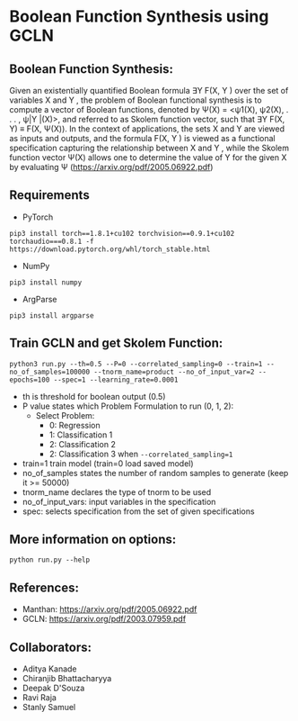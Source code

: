 # Boolean Function Synthesis using GCLN

## Boolean Function Synthesis:

Given an existentially quantified Boolean formula ∃Y F(X, Y ) over the set of variables X and Y , the problem of Boolean functional synthesis is to compute a vector of Boolean functions, denoted by Ψ(X) = <ψ1(X), ψ2(X), . . . , ψ|Y |(X)>,
and referred to as Skolem function vector, such that
∃Y F(X, Y) ≡ F(X, Ψ(X)).
In the context of applications, the sets
X and Y are viewed as inputs and outputs, and the formula
F(X, Y ) is viewed as a functional specification capturing the
relationship between X and Y , while the Skolem function vector Ψ(X) allows
one to determine the value of Y for the given X by evaluating Ψ (https://arxiv.org/pdf/2005.06922.pdf)

## Requirements
- PyTorch 
```
pip3 install torch==1.8.1+cu102 torchvision==0.9.1+cu102 torchaudio===0.8.1 -f https://download.pytorch.org/whl/torch_stable.html
```
- NumPy
```
pip3 install numpy
```

- ArgParse
```
pip3 install argparse
```

## Train GCLN and get Skolem Function:
```
python3 run.py --th=0.5 --P=0 --correlated_sampling=0 --train=1 --no_of_samples=100000 --tnorm_name=product --no_of_input_var=2 --epochs=100 --spec=1 --learning_rate=0.0001
```
- th is threshold for boolean output (0.5)
- P value states which Problem Formulation to run (0, 1, 2):
	- Select Problem:
		- 0: Regression
		- 1: Classification 1
		- 2: Classification 2
		- 2: Classification 3 when ```--correlated_sampling=1```
- train=1 train model (train=0 load saved model)
- no_of_samples states the number of random samples to generate (keep it >= 50000)
- tnorm_name declares the type of tnorm to be used
- no_of_input_vars: input variables in the specification
- spec: selects specification from the set of given specifications

## More information on options:
```
python run.py --help
```

## References:
- Manthan: https://arxiv.org/pdf/2005.06922.pdf
- GCLN: https://arxiv.org/pdf/2003.07959.pdf

## Collaborators:
- Aditya Kanade
- Chiranjib Bhattacharyya
- Deepak D'Souza
- Ravi Raja
- Stanly Samuel